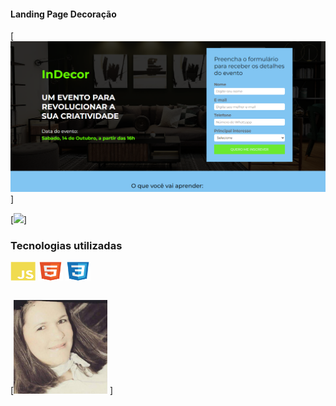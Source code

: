 #### Landing Page Decoração


[<img src="src/img/decor.png">]

[<img src="src/img/tela-decor.gif">]

### Tecnologias utilizadas
<div flex-direction: row>

 <img align="center" alt="Js" height="30" width="40" src="https://raw.githubusercontent.com/devicons/devicon/master/icons/javascript/javascript-plain.svg">

  <img align="center" alt="HTML" height="30" width="40" src="https://raw.githubusercontent.com/devicons/devicon/master/icons/html5/html5-original.svg">
  <img align="center" alt="CSS" height="30" width="40" src="https://raw.githubusercontent.com/devicons/devicon/master/icons/css3/css3-original.svg">

  <br>
  <br>

[<img  height="150" width="150" src="src/img/marcia.jpeg"> ]